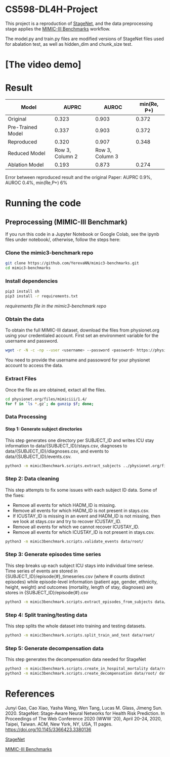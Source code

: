 # CS598-DL4H-Project

This project is a reproduction of [StageNet](https://github.com/v1xerunt/StageNet), and the data preprocessing stage applies the [MIMIC-III Benchmarks](https://github.com/YerevaNN/mimic3-benchmarks/) workflow.

The model.py and train.py files are modified versions of StageNet files used for abalation test, as well as hidden_dim and chunk_size test.

# [The video demo]

# Result

| Model | AUPRC | AUROC | min(Re, P+)
|------------------|------------------|------------------|------------------|
| Original | 0.323  | 0.903  | 0.372 |
| Pre-Trained Model  | 0.337  | 0.903  | 0.372 |
| Reproduced  | 0.320  | 0.907  | 0.348 |
| Reduced Model  | Row 3, Column 2  | Row 3, Column 3  |
|Ablation Model | 0.193  | 0.873  | 0.274 |

Error between reproduced result and the original Paper: AUPRC 0.9%, AUROC 0.4%, min(Re,P+) 6%

# Running the code
## Preprocessing (MIMIC-III Benchmark)
If you run this code in a Jupyter Notebook or Google Colab, see the ipynb files under notebook/, otherwise, follow the steps here:

### Clone the mimic3-benchmark repo

```bash
git clone https://github.com/YerevaNN/mimic3-benchmarks.git
cd mimic3-benchmarks
```

### Install dependencies
```bash
pip3 install sh
pip3 install -r requirements.txt
```
_requirements file in the mimic3-benchmark repo_

### Obtain the data
To obtain the full MIMIC-III dataset, download the files from physionet.org using your credentialed account. First set an environment variable for the username and password.


```bash
wget -r -N -c -np --user <username> --password <password> https://physionet.org/files/mimiciii/1.4/
```

You need to provide the username and passoword for your physionet account to access the data.

### Extract Files
Once the file as are obtained, extact all the files.


```bash
cd physionet.org/files/mimiciii/1.4/
for f in `ls *.gz`; do gunzip $f; done;
```

### Data Processing

#### Step 1: Generate subject directories
This step generates one directory per SUBJECT_ID and writes ICU stay information to data/{SUBJECT_ID}/stays.csv, diagnoses to data/{SUBJECT_ID}/diagnoses.csv, and events to data/{SUBJECT_ID}/events.csv.


```bash
python3 -m mimic3benchmark.scripts.extract_subjects ../physionet.org/files/mimiciii/1.4/ data/root/
```

### Step 2: Data cleaning
This step attempts to fix some issues with each subject ID data. Some of the fixes:
- Remove all events for which HADM_ID is missing.
- Remove all events for which HADM_ID is not present in stays.csv.
- If ICUSTAY_ID is missing in an event and HADM_ID is not missing, then we look at stays.csv and try to recover ICUSTAY_ID.
- Remove all events for which we cannot recover ICUSTAY_ID.
- Remove all events for which ICUSTAY_ID is not present in stays.csv.


```bash
python3 -m mimic3benchmark.scripts.validate_events data/root/
```

### Step 3: Generate episodes time series
This step breaks up each subject ICU stays into individual time seriese. Time series of events are stored in {SUBJECT_ID}/episode{#}_timeseries.csv (where # counts distinct episodes) while episode-level information (patient age, gender, ethnicity, height, weight) and outcomes (mortality, length of stay, diagnoses) are stores in {SUBJECT_ID}/episode{#}.csv


```bash
python3 -m mimic3benchmark.scripts.extract_episodes_from_subjects data/root/
```

### Step 4: Split traning/testing data
This step splits the whole dataset into training and testing datasets.


```bash
python3 -m mimic3benchmark.scripts.split_train_and_test data/root/
```

### Step 5: Generate decompensation data
This step generates the decompensation data needed for StageNet


```bash
python3 -m mimic3benchmark.scripts.create_in_hospital_mortality data/root/ data/in-hospital-mortality/
python3 -m mimic3benchmark.scripts.create_decompensation data/root/ data/decompensation/
```


# References
Junyi Gao, Cao Xiao, Yasha Wang, Wen Tang, Lucas M. Glass, Jimeng Sun. 2020. 
StageNet: Stage-Aware Neural Networks for Health Risk Prediction. 
In Proceedings of The Web Conference 2020 (WWW ’20), April 20–24, 2020, Taipei, Taiwan. ACM, New York, NY, USA, 11 pages. 
https://doi.org/10.1145/3366423.3380136

[StageNet](https://github.com/v1xerunt/StageNet)

[MIMIC-III Benchmarks](https://github.com/YerevaNN/mimic3-benchmarks/)
